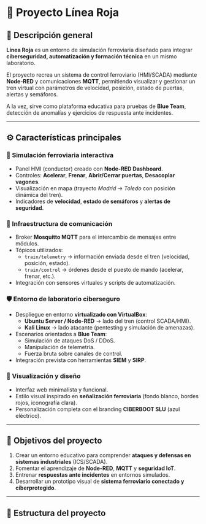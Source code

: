 # 🚆 Proyecto Línea Roja

## 🧩 Descripción general
**Línea Roja** es un entorno de simulación ferroviaria diseñado para integrar **ciberseguridad, automatización y formación técnica** en un mismo laboratorio.  

El proyecto recrea un sistema de control ferroviario (HMI/SCADA) mediante **Node-RED** y comunicaciones **MQTT**, permitiendo visualizar y gestionar un tren virtual con parámetros de velocidad, posición, estado de puertas, alertas y semáforos.  

A la vez, sirve como plataforma educativa para pruebas de **Blue Team**, detección de anomalías y ejercicios de respuesta ante incidentes.

---

## ⚙️ Características principales

### 🚉 Simulación ferroviaria interactiva
- Panel HMI (conductor) creado con **Node-RED Dashboard**.  
- Controles: **Acelerar**, **Frenar**, **Abrir/Cerrar puertas**, **Desacoplar vagones**.  
- Visualización en mapa (trayecto *Madrid → Toledo* con posición dinámica del tren).  
- Indicadores de **velocidad**, **estado de semáforos** y **alertas de seguridad**.

### 🔗 Infraestructura de comunicación
- Broker **Mosquitto MQTT** para el intercambio de mensajes entre módulos.  
- Tópicos utilizados:
  - `train/telemetry` → información enviada desde el tren (velocidad, posición, estado).
  - `train/control` → órdenes desde el puesto de mando (acelerar, frenar, etc.).  
- Integración con sensores virtuales y scripts de automatización.

### 🛡️ Entorno de laboratorio ciberseguro
- Despliegue en entorno **virtualizado con VirtualBox**:
  - **Ubuntu Server / Node-RED** → lado del tren (control SCADA/HMI).
  - **Kali Linux** → lado atacante (pentesting y simulación de amenazas).
- Escenarios orientados a **Blue Team**:
  - Simulación de ataques DoS / DDoS.
  - Manipulación de telemetría.
  - Fuerza bruta sobre canales de control.
- Integración prevista con herramientas **SIEM** y **SIRP**.

### 🎨 Visualización y diseño
- Interfaz web minimalista y funcional.  
- Estilo visual inspirado en **señalización ferroviaria** (fondo blanco, bordes rojos, iconografía clara).  
- Personalización completa con el branding **CIBERBOOT SLU** (azul eléctrico).

---

## 🎯 Objetivos del proyecto

1. Crear un entorno educativo para comprender **ataques y defensas en sistemas industriales** (ICS/SCADA).  
2. Fomentar el aprendizaje de **Node-RED**, **MQTT** y **seguridad IoT**.  
3. Entrenar **respuestas ante incidentes** en entornos simulados.  
4. Desarrollar un prototipo visual de **sistema ferroviario conectado y ciberprotegido**.  

---

## 📁 Estructura del proyecto

